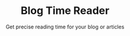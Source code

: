

<div align="center">

<h1>Blog Time Reader</h1>

Get precise reading time for your blog or articles

</div>


